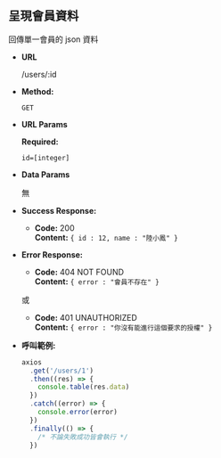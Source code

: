 ## **呈現會員資料**

回傳單一會員的 json 資料

- **URL**

  /users/:id

- **Method:**

  `GET`

- **URL Params**

  **Required:**

  `id=[integer]`

- **Data Params**

  無

- **Success Response:**

  - **Code:** 200 <br />
    **Content:** `{ id : 12, name : "陸小鳳" }`

- **Error Response:**

  - **Code:** 404 NOT FOUND <br />
    **Content:** `{ error : "會員不存在" }`

  或

  - **Code:** 401 UNAUTHORIZED <br />
    **Content:** `{ error : "你沒有能進行這個要求的授權" }`

- **呼叫範例:**

  ```javascript
  axios
    .get('/users/1')
    .then((res) => {
      console.table(res.data)
    })
    .catch((error) => {
      console.error(error)
    })
    .finally(() => {
      /* 不論失敗成功皆會執行 */
    })
  ```
